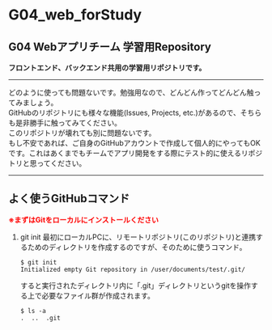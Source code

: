 # G04_web_forStudy

## G04 Webアプリチーム 学習用Repository
**フロントエンド、バックエンド共用の学習用リポジトリです。**  
***
  どのように使っても問題ないです。勉強用なので、どんどん作ってどんどん触ってみましょう。  
  GitHubのリポジトリにも様々な機能(Issues, Projects, etc.)があるので、そちらも是非勝手に触ってみてください。  
  このリポジトリが壊れても別に問題ないです。  
  もし不安であれば、ご自身のGitHubアカウントで作成して個人的にやってもOKです。これはあくまでもチームでアプリ開発をする際にテスト的に使えるリポジトリと思ってください。  
***

## よく使うGitHubコマンド
**<span style="color: Red; ">※まずはGitをローカルにインストールください</span>**  

1.  git init
    最初にローカルPCに、リモートリポジトリ(このリポジトリ)と連携するためのディレクトリを作成するのですが、そのために使うコマンド。
    ```git:git init  
    $ git init
    Initialized empty Git repository in /user/documents/test/.git/
    ```
    すると実行されたディレクトリ内に「.git」ディレクトリというgitを操作する上で必要なファイル群が作成されます。
    ```git:
    $ ls -a
    .  ..  .git
    ```
    
